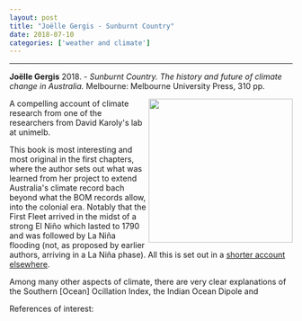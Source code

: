 ```yaml
---
layout: post
title: "Joëlle Gergis - Sunburnt Country"
date: 2018-07-10
categories: ['weather and climate']
---
```



***
<b>Joëlle Gergis</b> 2018. - _Sunburnt Country.  The history and future of climate change in Australia._  Melbourne: Melbourne University Press, 310 pp. 

<img align="right" width="256" src="https://1317092540.rsc.cdn77.org/-GQRc4xqshGKiJZJ-7nuhg6sI1M=/400x0/https://melbourne-university-publishing.s3.amazonaws.com/uploads/e9a/cec/2c2/e9acec2c2939fb5894be2efac4bc6baf72ec48b7/9780522871548-sunburnt-country20180718-4-rcudlk.jpeg" alt="">
A compelling account of climate research from one of the researchers from David Karoly's lab at unimelb. 

This book is most interesting and most original in the first chapters, where the author sets out what was learned from her project to extend Australia's climate record bach beyond what the BOM records allow, into the colonial era.  Notably that the First Fleet arrived in the midst of a strong El Niño which lasted to 1790 and was followed by La Niña flooding (not, as proposed by earlier authors, arriving in a La Niña phase).  All this is set out in a [shorter account elsewhere](http://climatehistory.com.au/wp-content/uploads/2009/12/Environmental-History-2010-Gergis-envhis_emq079.pdf). 

Among many other aspects of climate, there are very clear explanations of the Southern [Ocean] Ocillation Index, the Indian Ocean Dipole and  

References of interest:


